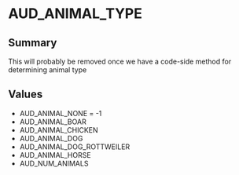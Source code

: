 # AUD_ANIMAL_TYPE

## Summary
This will probably be removed once we have a code-side method for determining animal type

## Values
* AUD_ANIMAL_NONE = -1
* AUD_ANIMAL_BOAR
* AUD_ANIMAL_CHICKEN
* AUD_ANIMAL_DOG
* AUD_ANIMAL_DOG_ROTTWEILER
* AUD_ANIMAL_HORSE
* AUD_NUM_ANIMALS